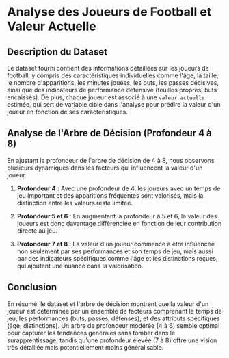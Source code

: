 
# Analyse des Joueurs de Football et Valeur Actuelle

## Description du Dataset
Le dataset fourni contient des informations détaillées sur les joueurs de football, y compris des caractéristiques individuelles comme l'âge, la taille, le nombre d'apparitions, les minutes jouées, les buts, les passes décisives, ainsi que des indicateurs de performance défensive (feuilles propres, buts encaissés). De plus, chaque joueur est associé à une `valeur actuelle` estimée, qui sert de variable cible dans l'analyse pour prédire la valeur d'un joueur en fonction de ses caractéristiques.

## Analyse de l'Arbre de Décision (Profondeur 4 à 8)
En ajustant la profondeur de l'arbre de décision de 4 à 8, nous observons plusieurs dynamiques dans les facteurs qui influencent la valeur d'un joueur.

1. **Profondeur 4** : Avec une profondeur de 4, les joueurs avec un temps de jeu important et des apparitions fréquentes sont valorisés, mais la distinction entre les valeurs reste limitée.

2. **Profondeur 5 et 6** : En augmentant la profondeur à 5 et 6,  la valeur des joueurs est donc davantage différenciée en fonction de leur contribution directe au jeu.

3. **Profondeur 7 et 8** :  La valeur d'un joueur commence à être influencée non seulement par ses performances et son temps de jeu, mais aussi par des indicateurs spécifiques comme l'âge et les distinctions reçues, qui ajoutent une nuance dans la valorisation.

## Conclusion
En résumé, le dataset et l'arbre de décision montrent que la valeur d'un joueur est déterminée par un ensemble de facteurs comprenant le temps de jeu, les performances (buts, passes, défenses), et des attributs spécifiques (âge, distinctions). Un arbre de profondeur modérée (4 à 6) semble optimal pour capturer les tendances générales sans tomber dans le surapprentissage, tandis qu'une profondeur élevée (7 à 8) offre une vision très détaillée mais potentiellement moins généralisable.
